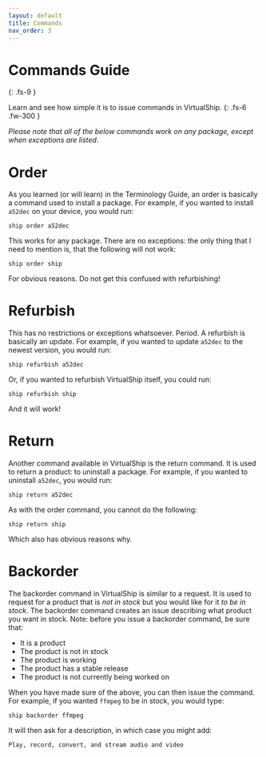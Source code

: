 ```yaml
---
layout: default
title: Commands
nav_order: 3
---
```


# Commands Guide
{: .fs-9 }

Learn and see how simple it is to issue commands in VirtualShip.
{: .fs-6 .fw-300 }

_Please note that all of the below commands work on any package, except when exceptions are listed_. 

# Order

As you learned (or will learn) in the Terminology Guide, an order is basically a command used to install a package. For example, if you wanted to install ```a52dec``` on your device, you would run:
```
ship order a52dec
```
This works for any package. There are no exceptions: the only thing that I need to mention is, that the following will not work:
```
ship order ship
```
For obvious reasons. Do not get this confused with refurbishing!

# Refurbish

This has no restrictions or exceptions whatsoever. Period. A refurbish is basically an update. For example, if you wanted to update ```a52dec``` to the newest version, you would run:
```
ship refurbish a52dec
```
Or, if you wanted to refurbish VirtualShip itself, you could run:
```
ship refurbish ship
```
And it will work! 

# Return

Another command available in VirtualShip is the return command. It is used to return a product: to uninstall a package. For example, if you wanted to uninstall ```a52dec```, you would run:
```
ship return a52dec
```
As with the order command, you cannot do the following:
```
ship return ship
```
Which also has obvious reasons why.

# Backorder

The backorder command in VirtualShip is similar to a request. It is used to request for a product that is _not in stock_ but you would like for it _to be in stock_. The backorder command creates an issue describing what product you want in stock. Note: before you issue a backorder command, be sure that:
* It is a product
* The product is not in stock
* The product is working
* The product has a stable release
* The product is not currently being worked on

When you have made sure of the above, you can then issue the command. For example, if you wanted ```ffmpeg``` to be in stock, you would type:
```
ship backorder ffmpeg
```
It will then ask for a description, in which case you might add:
```
Play, record, convert, and stream audio and video
```
